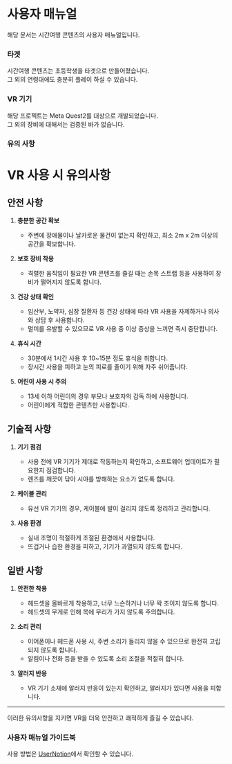 # 사용자 매뉴얼
해당 문서는 시간여행 콘텐츠의 사용자 매뉴얼입니다.

### 타겟  
시간여행 콘텐츠는 초등학생을 타겟으로 만들어졌습니다.<br/>
그 외의 연령대에도 충분히 플레이 하실 수 있습니다.

### VR 기기
해당 프로젝트는 Meta Quest2를 대상으로 개발되었습니다.<br/>
그 외의 장비에 대해서는 검증된 바가 없습니다.

### 유의 사항
# VR 사용 시 유의사항

## 안전 사항

1. **충분한 공간 확보**
   - 주변에 장애물이나 날카로운 물건이 없는지 확인하고, 최소 2m x 2m 이상의 공간을 확보합니다.

2. **보호 장비 착용**
   - 격렬한 움직임이 필요한 VR 콘텐츠를 즐길 때는 손목 스트랩 등을 사용하여 장비가 떨어지지 않도록 합니다.

3. **건강 상태 확인**
   - 임산부, 노약자, 심장 질환자 등 건강 상태에 따라 VR 사용을 자제하거나 의사와 상담 후 사용합니다.
   - 멀미를 유발할 수 있으므로 VR 사용 중 이상 증상을 느끼면 즉시 중단합니다.

4. **휴식 시간**
   - 30분에서 1시간 사용 후 10~15분 정도 휴식을 취합니다.
   - 장시간 사용을 피하고 눈의 피로를 줄이기 위해 자주 쉬어줍니다.

5. **어린이 사용 시 주의**
   - 13세 이하 어린이의 경우 부모나 보호자의 감독 하에 사용합니다.
   - 어린이에게 적합한 콘텐츠만 사용합니다.

## 기술적 사항

1. **기기 점검**
   - 사용 전에 VR 기기가 제대로 작동하는지 확인하고, 소프트웨어 업데이트가 필요한지 점검합니다.
   - 렌즈를 깨끗이 닦아 시야를 방해하는 요소가 없도록 합니다.

2. **케이블 관리**
   - 유선 VR 기기의 경우, 케이블에 발이 걸리지 않도록 정리하고 관리합니다.

3. **사용 환경**
   - 실내 조명이 적절하게 조절된 환경에서 사용합니다.
   - 뜨겁거나 습한 환경을 피하고, 기기가 과열되지 않도록 합니다.

## 일반 사항

1. **안전한 착용**
   - 헤드셋을 올바르게 착용하고, 너무 느슨하거나 너무 꽉 조이지 않도록 합니다.
   - 헤드셋의 무게로 인해 목에 무리가 가지 않도록 주의합니다.

2. **소리 관리**
   - 이어폰이나 헤드폰 사용 시, 주변 소리가 들리지 않을 수 있으므로 완전히 고립되지 않도록 합니다.
   - 알림이나 전화 등을 받을 수 있도록 소리 조절을 적절히 합니다.

3. **알러지 반응**
   - VR 기기 소재에 알러지 반응이 있는지 확인하고, 알러지가 있다면 사용을 피합니다.

---

이러한 유의사항을 지키면 VR을 더욱 안전하고 쾌적하게 즐길 수 있습니다.

### 사용자 매뉴얼 가이드북 
사용 방법은 [UserNotion](https://www.notion.so/5d03911ead194a738e61a8a18c827898?pvs=4)에서 확인할 수 있습니다.
